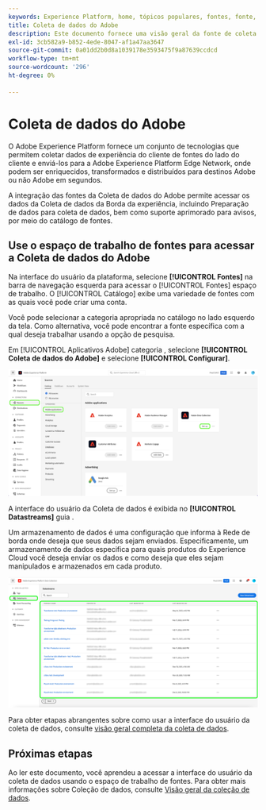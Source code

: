 ```yaml
---
keywords: Experience Platform, home, tópicos populares, fontes, fonte, coleta de dados
title: Coleta de dados do Adobe
description: Este documento fornece uma visão geral da fonte de coleta de dados do Adobe.
exl-id: 3cb582a9-b852-4ede-8047-af1a47aa3647
source-git-commit: 0a01dd2b0d8a1039178e3593475f9a87639ccdcd
workflow-type: tm+mt
source-wordcount: '296'
ht-degree: 0%

---
```


# Coleta de dados do Adobe

O Adobe Experience Platform fornece um conjunto de tecnologias que permitem coletar dados de experiência do cliente de fontes do lado do cliente e enviá-los para a Adobe Experience Platform Edge Network, onde podem ser enriquecidos, transformados e distribuídos para destinos Adobe ou não Adobe em segundos.

A integração das fontes da Coleta de dados do Adobe permite acessar os dados da Coleta de dados da Borda da experiência, incluindo Preparação de dados para coleta de dados, bem como suporte aprimorado para avisos, por meio do catálogo de fontes.

## Use o espaço de trabalho de fontes para acessar a Coleta de dados do Adobe

Na interface do usuário da plataforma, selecione **[!UICONTROL Fontes]** na barra de navegação esquerda para acessar o [!UICONTROL Fontes] espaço de trabalho. O [!UICONTROL Catálogo] exibe uma variedade de fontes com as quais você pode criar uma conta.

Você pode selecionar a categoria apropriada no catálogo no lado esquerdo da tela. Como alternativa, você pode encontrar a fonte específica com a qual deseja trabalhar usando a opção de pesquisa.

Em [!UICONTROL Aplicativos Adobe] categoria , selecione **[!UICONTROL Coleta de dados do Adobe]** e selecione **[!UICONTROL Configurar]**.

![coleta de dados](./images/data-collection/catalog.png)

A interface do usuário da Coleta de dados é exibida no **[!UICONTROL Datastreams]** guia .

Um armazenamento de dados é uma configuração que informa à Rede de borda onde deseja que seus dados sejam enviados. Especificamente, um armazenamento de dados especifica para quais produtos do Experience Cloud você deseja enviar os dados e como deseja que eles sejam manipulados e armazenados em cada produto.

![datastreams](./images/data-collection/datastreams.png)

Para obter etapas abrangentes sobre como usar a interface do usuário da coleta de dados, consulte [visão geral completa da coleta de dados](../../../rtcdp-connections/e2e.md).

## Próximas etapas

Ao ler este documento, você aprendeu a acessar a interface do usuário da coleta de dados usando o espaço de trabalho de fontes. Para obter mais informações sobre Coleção de dados, consulte [Visão geral da coleção de dados](../../../rtcdp-connections/e2e.md).
